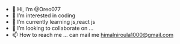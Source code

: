 - 👋 Hi, I’m @Oreo077
- 👀 I’m interested in coding
- 🌱 I’m currently learning js,react js
- 💞️ I’m looking to collaborate on ...
- 📫 How to reach me ... can mail me himalniroula1000@gmail.com

<!---
Oreo077/Oreo077 is a ✨ special ✨ repository because its `README.md` (this file) appears on your GitHub profile.
You can click the Preview link to take a look at your changes.
--->
